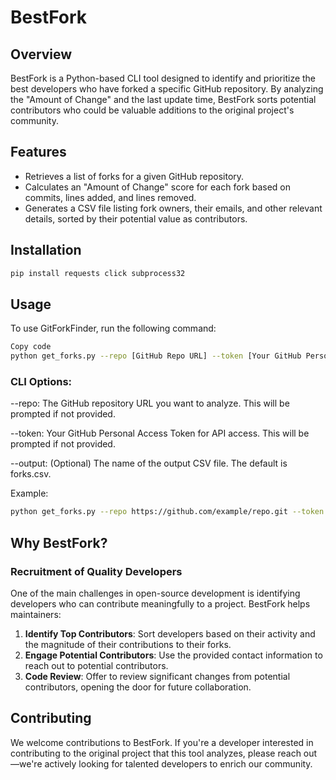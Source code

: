 
# BestFork

## Overview

BestFork is a Python-based CLI tool designed to identify and prioritize the best developers who have forked a specific GitHub repository. By analyzing the "Amount of Change" and the last update time, BestFork sorts potential contributors who could be valuable additions to the original project's community.

## Features

- Retrieves a list of forks for a given GitHub repository.
- Calculates an "Amount of Change" score for each fork based on commits, lines added, and lines removed.
- Generates a CSV file listing fork owners, their emails, and other relevant details, sorted by their potential value as contributors.

## Installation

```bash
pip install requests click subprocess32
```

## Usage

To use GitForkFinder, run the following command:
```bash
Copy code
python get_forks.py --repo [GitHub Repo URL] --token [Your GitHub Personal Access Token]
```

### CLI Options:

--repo: The GitHub repository URL you want to analyze. This will be prompted if not provided.

--token: Your GitHub Personal Access Token for API access. This will be prompted if not provided.

--output: (Optional) The name of the output CSV file. The default is forks.csv.


Example:
```bash
python get_forks.py --repo https://github.com/example/repo.git --token abc123
```

## Why BestFork?

### Recruitment of Quality Developers

One of the main challenges in open-source development is identifying developers who can contribute meaningfully to a project. BestFork helps maintainers:

1. **Identify Top Contributors**: Sort developers based on their activity and the magnitude of their contributions to their forks.
2. **Engage Potential Contributors**: Use the provided contact information to reach out to potential contributors.
3. **Code Review**: Offer to review significant changes from potential contributors, opening the door for future collaboration.

## Contributing

We welcome contributions to BestFork. If you're a developer interested in contributing to the original project that this tool analyzes, please reach out—we're actively looking for talented developers to enrich our community.
